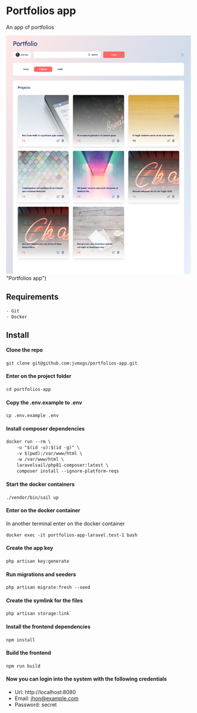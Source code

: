 # Portfolios app

An app of portfolios

![Portfolios app](https://raw.githubusercontent.com/jvmxgs/portfolios-app/fe587b25cf66d4f874b4adf9b6381050e56dca63/public/screenshot.png) "Portfolios app")


## Requirements
	- Git
    - Docker

## Install

#### Clone the repo

```
git clone git@github.com:jvmxgs/portfolios-app.git
```


#### Enter on the project folder

```
cd portfolios-app
```


#### Copy the .env.example to .env

```
cp .env.example .env
```


#### Install composer dependencies

```
docker run --rm \
	-u "$(id -u):$(id -g)" \
	-v $(pwd):/var/www/html \
	-w /var/www/html \
	laravelsail/php81-composer:latest \
	composer install --ignore-platform-reqs
```


#### Start the docker containers
```
./vendor/bin/sail up
```

#### Enter on the docker container
In another terminal enter on the docker container
```
docker exec -it portfolios-app-laravel.test-1 bash
```

#### Create the app key
```
php artisan key:generate
```


#### Run migrations and seeders
```
php artisan migrate:fresh --seed
```

#### Create the symlink for the files
```
php artisan storage:link`
```

#### Install the frontend dependencies
```
npm install
```

#### Build the frontend
```
npm run build
```
#### Now you can login into the system with the following credentials
- Url: http://localhost:8080
- Email: jhon@example.com
- Password: secret
